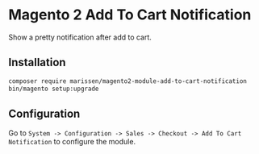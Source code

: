 # Magento 2 Add To Cart Notification
Show a pretty notification after add to cart.

## Installation
``` bash
composer require marissen/magento2-module-add-to-cart-notification
bin/magento setup:upgrade
```

## Configuration
Go to `System -> Configuration -> Sales -> Checkout -> Add To Cart Notification` to configure the module.
